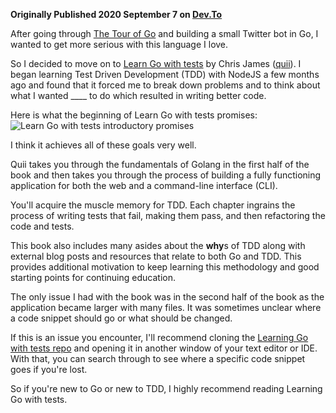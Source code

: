 **Originally Published 2020 September 7 on [Dev.To](https://dev.to/cpustejovsky/learn-go-with-tests-book-review-na4)** 

After going through [The Tour of Go](https://tour.golang.org/) and building a small Twitter bot in Go, I wanted to get more serious with this language I love.

So I decided to move on to [Learn Go with tests](https://quii.gitbook.io/learn-go-with-tests/) by Chris James ([quii](https://dev.to/quii)). I began learning Test Driven Development (TDD) with NodeJS a few months ago and found that it forced me to break down problems and to think about what I wanted ____ to do which resulted in writing better code.

Here is what the beginning of Learn Go with tests promises:
![Learn Go with tests introductory promises](https://dev-to-uploads.s3.amazonaws.com/i/4k05z2s8uf0kxe5veukn.png)

I think it achieves all of these goals very well.

Quii takes you through the fundamentals of Golang in the first half of the book and then takes you through the process of building a fully functioning application for both the web and a command-line interface (CLI).

You'll acquire the muscle memory for TDD. Each chapter ingrains the process of writing tests that fail, making them pass, and then refactoring the code and tests.

This book also includes many asides about the **why**s of TDD along with external blog posts and resources that relate to both Go and TDD. This provides additional motivation to keep learning this methodology and good starting points for continuing education.

The only issue I had with the book was in the second half of the book as the application became larger with many files. It was sometimes unclear where a code snippet should go or what should be changed.

If this is an issue you encounter, I'll recommend cloning the [Learning Go with tests repo](https://github.com/quii/learn-go-with-tests/tree/master) and opening it in another window of your text editor or IDE. With that, you can search through to see where a specific code snippet goes if you're lost.

So if you're new to Go or new to TDD, I highly recommend reading Learning Go with tests.